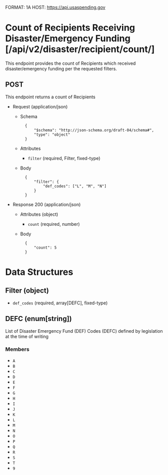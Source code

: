 FORMAT: 1A
HOST: https://api.usaspending.gov

# Count of Recipients Receiving Disaster/Emergency Funding [/api/v2/disaster/recipient/count/]

This endpoint provides the count of Recipients which received disaster/emergency funding per the requested filters.

## POST

This endpoint returns a count of Recipients

+ Request (application/json)
    + Schema

            {
                "$schema": "http://json-schema.org/draft-04/schema#",
                "type": "object"
            }

    + Attributes
        + `filter` (required, Filter, fixed-type)

    + Body

            {
                "filter": {
                    "def_codes": ["L", "M", "N"]
                }
            }

+ Response 200 (application/json)
    + Attributes (object)
        + `count` (required, number)
    + Body

            {
                "count": 5
            }

# Data Structures

## Filter (object)
+ `def_codes` (required, array[DEFC], fixed-type)

## DEFC (enum[string])
List of Disaster Emergency Fund (DEF) Codes (DEFC) defined by legislation at the time of writing

### Members
+ `A`
+ `B`
+ `C`
+ `D`
+ `E`
+ `F`
+ `G`
+ `H`
+ `I`
+ `J`
+ `K`
+ `L`
+ `M`
+ `N`
+ `O`
+ `P`
+ `Q`
+ `R`
+ `S`
+ `T`
+ `9`
